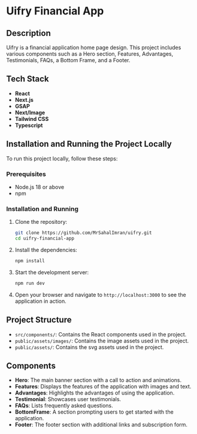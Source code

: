 # Uifry Financial App

## Description

Uifry is a financial application home page design. This project includes various components such as a Hero section, Features, Advantages, Testimonials, FAQs, a Bottom Frame, and a Footer.

## Tech Stack

- **React**
- **Next.js**
- **GSAP**
- **Next/Image**
- **Tailwind CSS**
- **Typescript**

## Installation and Running the Project Locally

To run this project locally, follow these steps:

### Prerequisites

- Node.js 18 or above
- npm

### Installation and Running

1. Clone the repository:

   ```bash
   git clone https://github.com/MrSahalImran/uifry.git
   cd uifry-financial-app
   ```

2. Install the dependencies:

   ```bash
   npm install
   ```

3. Start the development server:

   ```bash
   npm run dev
   ```

4. Open your browser and navigate to `http://localhost:3000` to see the application in action.

## Project Structure

- `src/components/`: Contains the React components used in the project.
- `public/assets/images/`: Contains the image assets used in the project.
- `public/assets/`: Contains the svg assets used in the project.

## Components

- **Hero**: The main banner section with a call to action and animations.
- **Features**: Displays the features of the application with images and text.
- **Advantages**: Highlights the advantages of using the application.
- **Testimonial**: Showcases user testimonials.
- **FAQs**: Lists frequently asked questions.
- **BottomFrame**: A section prompting users to get started with the application.
- **Footer**: The footer section with additional links and subscription form.
